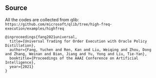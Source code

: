 ## Source 
All the codes are collected from qlib: ```https://github.com/microsoft/qlib/tree/high-freq-execution/examples/highfreq```

```
@inproceedings{fang2021universal,
  title={Universal Trading for Order Execution with Oracle Policy Distillation},
  author={Fang, Yuchen and Ren, Kan and Liu, Weiqing and Zhou, Dong and Zhang, Weinan and Bian, Jiang and Yu, Yong and Liu, Tie-Yan},
  booktitle={Proceedings of the AAAI Conference on Artificial Intelligence},
  year={2021}
}
```
